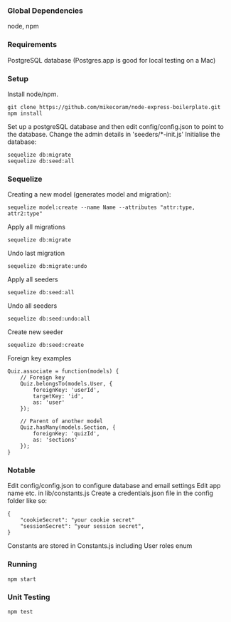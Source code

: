 ### Global Dependencies
node,
npm

### Requirements
PostgreSQL database (Postgres.app is good for local testing on a Mac)

### Setup
Install node/npm.
~~~~ 
git clone https://github.com/mikecoram/node-express-boilerplate.git
npm install
~~~~
Set up a postgreSQL database and then edit config/config.json to point to the database.
Change the admin details in 'seeders/*-init.js'
Initialise the database:
~~~~
sequelize db:migrate
sequelize db:seed:all
~~~~

### Sequelize
Creating a new model (generates model and migration):
~~~~
sequelize model:create --name Name --attributes "attr:type, attr2:type"
~~~~

Apply all migrations
~~~~
sequelize db:migrate
~~~~

Undo last migration
~~~~
sequelize db:migrate:undo
~~~~

Apply all seeders
~~~~
sequelize db:seed:all
~~~~

Undo all seeders
~~~~
sequelize db:seed:undo:all
~~~~

Create new seeder
~~~~
sequelize db:seed:create
~~~~

Foreign key examples
~~~~
Quiz.associate = function(models) {
    // Foreign key
    Quiz.belongsTo(models.User, {
        foreignKey: 'userId',
        targetKey: 'id',
        as: 'user'
    });

    // Parent of another model
    Quiz.hasMany(models.Section, {
        foreignKey: 'quizId',
        as: 'sections'
    });
}
~~~~

### Notable
Edit config/config.json to configure database and email settings
Edit app name etc. in lib/constants.js
Create a credentials.json file in the config folder like so:
~~~~
{
    "cookieSecret": "your cookie secret"
    "sessionSecret": "your session secret",
}
~~~~
Constants are stored in Constants.js including User roles enum

### Running
~~~~
npm start
~~~~

### Unit Testing
~~~~
npm test
~~~~
